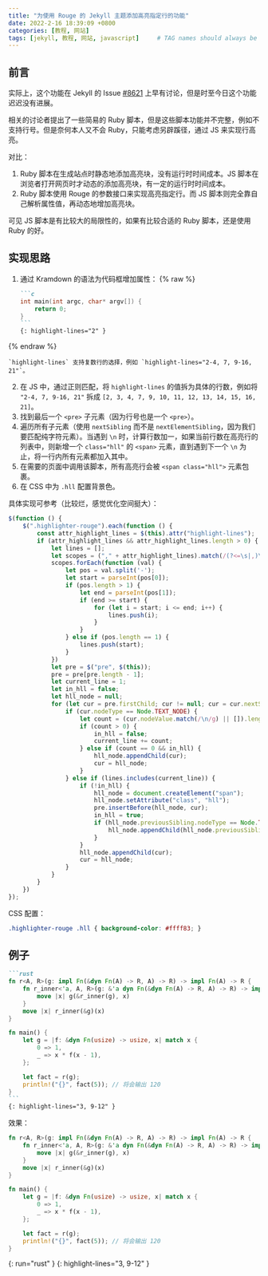 ```yaml
---
title: "为使用 Rouge 的 Jekyll 主题添加高亮指定行的功能"
date: 2022-2-16 18:39:09 +0800
categories: [教程, 网站]
tags: [jekyll, 教程, 网站, javascript]     # TAG names should always be lowercase
---
```


## 前言

实际上，这个功能在 Jekyll 的 Issue [#8621](https://github.com/jekyll/jekyll/issues/8621) 上早有讨论，但是时至今日这个功能迟迟没有进展。

相关的讨论者提出了一些简易的 Ruby 脚本，但是这些脚本功能并不完整，例如不支持行号。但是奈何本人又不会 Ruby，只能考虑另辟蹊径，通过 JS 来实现行高亮。

对比：

1. Ruby 脚本在生成站点时静态地添加高亮块，没有运行时时间成本。JS 脚本在浏览者打开网页时才动态的添加高亮块，有一定的运行时时间成本。
2. Ruby 脚本使用 Rouge 的参数接口来实现高亮指定行。而 JS 脚本则完全靠自己解析属性值，再动态地增加高亮块。

可见 JS 脚本是有比较大的局限性的，如果有比较合适的 Ruby 脚本，还是使用 Ruby 的好。

## 实现思路

1. 通过 Kramdown 的语法为代码框增加属性：
{% raw %}
    ````markdown
    ```c
    int main(int argc, char* argv[]) {
        return 0;
    }
    ```
    {: highlight-lines="2" }
    ````
{% endraw %}

    `highlight-lines` 支持复数行的选择，例如 `highlight-lines="2-4, 7, 9-16, 21"`。
2. 在 JS 中，通过正则匹配，将 `highlight-lines` 的值拆为具体的行数，例如将 `"2-4, 7, 9-16, 21"` 拆成 `[2, 3, 4, 7, 9, 10, 11, 12, 13, 14, 15, 16, 21]`。
3. 找到最后一个 `<pre>` 子元素（因为行号也是一个 `<pre>`）。
4. 遍历所有子元素（使用 `nextSibling` 而不是 `nextElementSibling`，因为我们要匹配纯字符元素）。当遇到 `\n` 时，计算行数加一，如果当前行数在高亮行的列表中，则新增一个 `class="hll"` 的 `<span>` 元素，直到遇到下一个 `\n` 为止，将一行内所有元素都加入其中。
5. 在需要的页面中调用该脚本，所有高亮行会被 `<span class="hll">` 元素包裹。
6. 在 CSS 中为 `.hll` 配置背景色。

具体实现可参考（比较烂，感觉优化空间挺大）：

```javascript
$(function () {
    $(".highlighter-rouge").each(function () {
        const attr_highlight_lines = $(this).attr("highlight-lines");
        if (attr_highlight_lines && attr_highlight_lines.length > 0) {
            let lines = [];
            let scopes = ("," + attr_highlight_lines).match(/(?<=\s|,)\d+(-\d+)?/g)
            scopes.forEach(function (val) {
                let pos = val.split('-');
                let start = parseInt(pos[0]);
                if (pos.length > 1) {
                    let end = parseInt(pos[1]);
                    if (end >= start) {
                        for (let i = start; i <= end; i++) {
                            lines.push(i);
                        }
                    }
                } else if (pos.length == 1) {
                    lines.push(start);
                }
            })
            let pre = $("pre", $(this));
            pre = pre[pre.length - 1];
            let current_line = 1;
            let in_hll = false;
            let hll_node = null;
            for (let cur = pre.firstChild; cur != null; cur = cur.nextSibling) {
                if (cur.nodeType == Node.TEXT_NODE) {
                    let count = (cur.nodeValue.match(/\n/g) || []).length;
                    if (count > 0) {
                        in_hll = false;
                        current_line += count;
                    } else if (count == 0 && in_hll) {
                        hll_node.appendChild(cur);
                        cur = hll_node;
                    }
                } else if (lines.includes(current_line)) {
                    if (!in_hll) {
                        hll_node = document.createElement("span");
                        hll_node.setAttribute("class", "hll");
                        pre.insertBefore(hll_node, cur);
                        in_hll = true;
                        if (hll_node.previousSibling.nodeType == Node.TEXT_NODE) {
                            hll_node.appendChild(hll_node.previousSibling);
                        }
                    }
                    hll_node.appendChild(cur);
                    cur = hll_node;
                }
            }
        }
    })
});
```

CSS 配置：

```css
.highlighter-rouge .hll { background-color: #ffff83; }
```

## 例子

````markdown
```rust
fn r<A, R>(g: impl Fn(&dyn Fn(A) -> R, A) -> R) -> impl Fn(A) -> R {
    fn r_inner<'a, A, R>(g: &'a dyn Fn(&dyn Fn(A) -> R, A) -> R) -> impl Fn(A) -> R + 'a {
        move |x| g(&r_inner(g), x)
    }
    move |x| r_inner(&g)(x)
}

fn main() {
    let g = |f: &dyn Fn(usize) -> usize, x| match x {
        0 => 1,
        _ => x * f(x - 1),
    };

    let fact = r(g);
    println!("{}", fact(5)); // 将会输出 120
}
```
{: highlight-lines="3, 9-12" }
````

效果：

```rust
fn r<A, R>(g: impl Fn(&dyn Fn(A) -> R, A) -> R) -> impl Fn(A) -> R {
    fn r_inner<'a, A, R>(g: &'a dyn Fn(&dyn Fn(A) -> R, A) -> R) -> impl Fn(A) -> R + 'a {
        move |x| g(&r_inner(g), x)
    }
    move |x| r_inner(&g)(x)
}

fn main() {
    let g = |f: &dyn Fn(usize) -> usize, x| match x {
        0 => 1,
        _ => x * f(x - 1),
    };

    let fact = r(g);
    println!("{}", fact(5)); // 将会输出 120
}
```
{: run="rust" }
{: highlight-lines="3, 9-12" }
